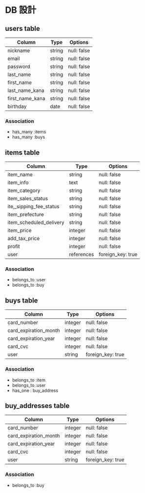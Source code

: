 # DB 設計

## users table

| Column             | Type                | Options                 |
|--------------------|---------------------|-------------------------|
| nickname           | string              | null: false             |
| email              | string              | null: false             |
| password           | string              | null: false             |
| last_name          | string              | null: false             |
| first_name         | string              | null: false             |
| last_name_kana     | string              | null: false             |
| first_name_kana    | string              | null: false             |
| birthday           | date                | null: false             |

### Association

* has_many :items
* has_many :buys

## items table

| Column                              | Type       | Options           |
|-------------------------------------|------------|-------------------|
| item_name                           | string     | null: false       |
| item_info                           | text       | null: false       |
| item_category                       | string     | null: false       |
| item_sales_status                   | string     | null: false       |
| ite,_sipping_fee_status             | string     | null: false       |
| item_prefecture                     | string     | null: false       |
| item_scheduled_delivery             | string     | null: false       |
| item_price                          | integer    | null: false       |
| add_tax_price                       | integer    | null: false       |
| profit                              | integer    | null: false       |
| user                                | references | foreign_key: true |

### Association

- belongs_to :user
- belongs_to :buy

## buys table

| Column                              | Type       | Options           |
|-------------------------------------|------------|-------------------|
| card_number                         | integer    | null: false       |
| card_expiration_month               | integer    | null: false       |
| card_expiration_year                | integer    | null: false       |
| card_cvc                            | integer    | null: false       |
| user                                | string     | foreign_key: true |

### Association

- belongs_to :item
- belongs_to :user
- has_one : buy_address

## buy_addresses table

| Column                              | Type       | Options           |
|-------------------------------------|------------|-------------------|
| card_number                         | integer    | null: false       |
| card_expiration_month               | integer    | null: false       |
| card_expiration_year                | integer    | null: false       |
| card_cvc                            | integer    | null: false       |
| user                                | string     | foreign_key: true |

### Association

- belongs_to :buy
